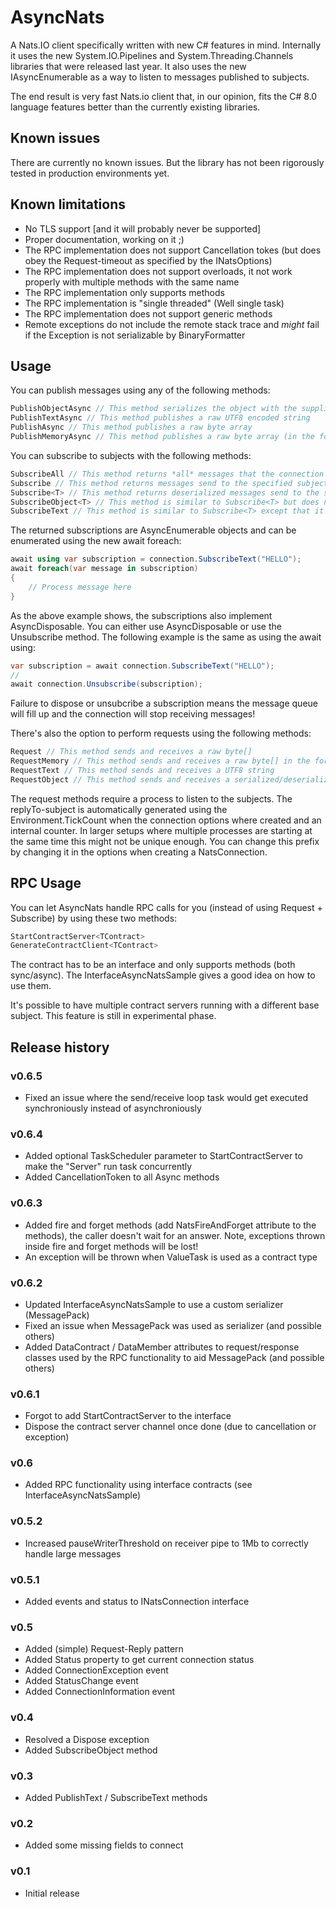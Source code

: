 # AsyncNats
A Nats.IO client specifically written with new C# features in mind. Internally it uses the new System.IO.Pipelines and System.Threading.Channels libraries that were released last year. It also uses the new IAsyncEnumerable as a way to listen to messages published to subjects.

The end result is very fast Nats.io client that, in our opinion, fits the C# 8.0 language features better than the currently existing libraries.

## Known issues
There are currently no known issues. But the library has not been rigorously tested in production environments yet.

## Known limitations
* No TLS support [and it will probably never be supported]
* Proper documentation, working on it ;)
* The RPC implementation does not support Cancellation tokes (but does obey the Request-timeout as specified by the INatsOptions)
* The RPC implementation does not support overloads, it not work properly with multiple methods with the same name
* The RPC implementation only supports methods
* The RPC implementation is "single threaded" (Well single task)
* The RPC implementation does not support generic methods
* Remote exceptions do not include the remote stack trace and *might* fail if the Exception is not serializable by BinaryFormatter

## Usage
You can publish messages using any of the following methods:
```C#
PublishObjectAsync // This method serializes the object with the supplied/default serializer
PublishTextAsync // This method publishes a raw UTF8 encoded string
PublishAsync // This method publishes a raw byte array
PublishMemoryAsync // This method publishes a raw byte array (in the form of Memory<byte>)
```

You can subscribe to subjects with the following methods:
```C#
SubscribeAll // This method returns *all* messages that the connection receives but does *not* allow you to supply a subject. Mostly used for debugging.
Subscribe // This method returns messages send to the specified subject but does not perform any deserialization
Subscribe<T> // This method returns deserialized messages send to the specified subject
SubscribeObject<T> // This method is similar to Subscribe<T> but does not wrap the enumerated objects in a NatsTypedMsg, use this if you do not care about subject/subscriptionId/replyTo
SubscribeText // This method is similar to Subscribe<T> except that it only UTF8 decodes the payload
```

The returned subscriptions are AsyncEnumerable objects and can be enumerated using the new await foreach:
```C#
await using var subscription = connection.SubscribeText("HELLO");
await foreach(var message in subscription)
{
	// Process message here
}
```

As the above example shows, the subscriptions also implement AsyncDisposable. You can either use AsyncDisposable or use the Unsubscribe method. The following example is the same as using the await using:
```C#
var subscription = await connection.SubscribeText("HELLO");
//
await connection.Unsubscribe(subscription);
```
Failure to dispose or unsubcribe a subscription means the message queue will fill up and the connection will stop receiving messages!

There's also the option to perform requests using the following methods:
```C#
Request // This method sends and receives a raw byte[]
RequestMemory // This method sends and receives a raw byte[] in the form of Memory
RequestText // This method sends and receives a UTF8 string
RequestObject // This method sends and receives a serialized/deserialized object 
```

The request methods require a process to listen to the subjects. The replyTo-subject is automatically generated using the Environment.TickCount when the connection options where created and an internal counter. In larger setups where multiple processes are starting at the same time this might not be unique enough. You can change this prefix by changing it in the options when creating a NatsConnection.

## RPC Usage
You can let AsyncNats handle RPC calls for you (instead of using Request + Subscribe) by using these two methods:
```C#
StartContractServer<TContract>
GenerateContractClient<TContract>
```

The contract has to be an interface and only supports methods (both sync/async). The InterfaceAsyncNatsSample gives a good idea on how to  use them. 

It's possible to have multiple contract servers running with a different base subject. This feature is still in experimental phase.

## Release history

### v0.6.5
* Fixed an issue where the send/receive loop task would get executed synchroniously instead of asynchroniously

### v0.6.4
* Added optional TaskScheduler parameter to StartContractServer to make the "Server" run task concurrently
* Added CancellationToken to all Async methods

### v0.6.3
* Added fire and forget methods (add NatsFireAndForget attribute to the methods), the caller doesn't wait for an answer. Note, exceptions thrown inside fire and forget methods will be lost!
* An exception will be thrown when ValueTask is used as a contract type

### v0.6.2
* Updated InterfaceAsyncNatsSample to use a custom serializer (MessagePack)
* Fixed an issue when MessagePack was used as serializer (and possible others)
* Added DataContract / DataMember attributes to request/response classes used by the RPC functionality to aid MessagePack (and possible others)

### v0.6.1
* Forgot to add StartContractServer to the interface
* Dispose the contract server channel once done (due to cancellation or exception)

### v0.6
* Added RPC functionality using interface contracts (see InterfaceAsyncNatsSample)

### v0.5.2
* Increased pauseWriterThreshold on receiver pipe to 1Mb to correctly handle large messages

### v0.5.1
* Added events and status to INatsConnection interface

### v0.5
* Added (simple) Request-Reply pattern
* Added Status property to get current connection status
* Added ConnectionException event
* Added StatusChange event 
* Added ConnectionInformation event

### v0.4
* Resolved a Dispose exception
* Added SubscribeObject method

### v0.3
* Added PublishText / SubscribeText methods

### v0.2
* Added some missing fields to connect

### v0.1
* Initial release